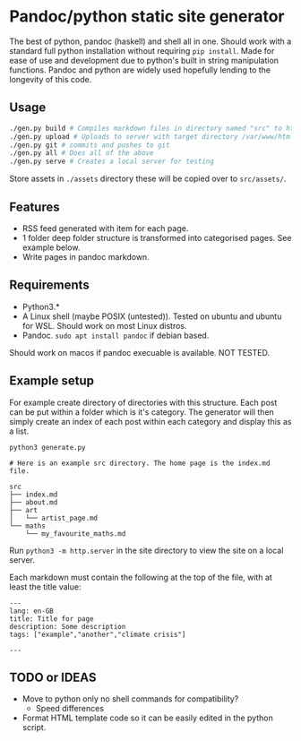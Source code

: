 # Pandoc/python static site generator

The best of python, pandoc (haskell) and shell all in one. Should work with a standard full python installation without requiring `pip install`. Made for ease of use and development due to python's built in string manipulation functions. Pandoc and python are widely used hopefully lending to the longevity of this code.

## Usage

```bash
./gen.py build # Compiles markdown files in directory named "src" to html in "site" directory.
./gen.py upload # Uploads to server with target directory /var/www/html
./gen.py git # commits and pushes to git
./gen.py all # Does all of the above
./gen.py serve # Creates a local server for testing
```

Store assets in `./assets` directory these will be copied over to `src/assets/`.

## Features
- RSS feed generated with item for each page.
- 1 folder deep folder structure is transformed into categorised pages. See example below.
- Write pages in pandoc markdown.

## Requirements
- Python3.\*
- A Linux shell (maybe POSIX (untested)). Tested on ubuntu and ubuntu for WSL. Should work on most Linux distros.
- Pandoc. `sudo apt install pandoc` if debian based.

Should work on macos if pandoc execuable is available. NOT TESTED.

## Example setup

For example create directory of directories with this structure. Each post can be put within a folder which is it's category. The generator will then simply create an index of each post within each category and display this as a list.
```
python3 generate.py

# Here is an example src directory. The home page is the index.md file.

src
├── index.md
├── about.md
├── art
│   └── artist_page.md
└── maths
    └── my_favourite_maths.md

```
Run `python3 -m http.server` in the site directory to view the site on a local server.

Each markdown must contain the following at the top of the file, with at least the title value:

```
---
lang: en-GB
title: Title for page
description: Some description
tags: ["example","another","climate crisis"]

---
```

## TODO or IDEAS
- Move to python only no shell commands for compatibility?
  - Speed differences
- Format HTML template code so it can be easily edited in the python script.
